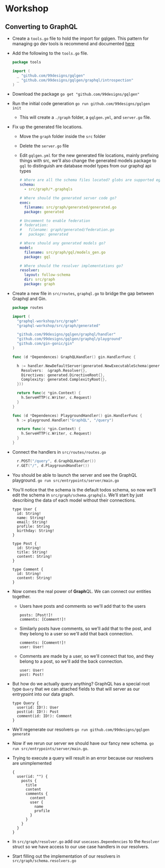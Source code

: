 # Workshop

## Converting to GraphQL

- Create a `tools.go` file to hold the import for gqlgen. This pattern for managing go dev tools is recommend and documented [here](https://github.com/golang/go/wiki/Modules#how-can-i-track-tool-dependencies-for-a-module)
- Add the following to the `tools.go` file.

  ```go
  package tools

  import (
    _ "github.com/99designs/gqlgen"
    _ "github.com/99designs/gqlgen/graphql/introspection"
  )
  ```

- Download the package `go get "github.com/99designs/gqlgen"`
- Run the initial code generation `go run github.com/99designs/gqlgen init`

  - This will create a `./graph` folder, a `gqlgen.yml`, and `server.go` file.

- Fix up the generated file locations.

  - Move the `graph` folder inside the `src` folder
  - Delete the `server.go` file
  - Edit `gqlgen.yml` for the new generated file locations, mainly prefixing things with src, we'll also change the generated models package to `gql` to distinguish are database model types from our graphql api types

    ```yml
    # Where are all the schema files located? globs are supported eg  src/**/*.graphqls
    schema:
      - src/graph/*.graphqls

    # Where should the generated server code go?
    exec:
      filename: src/graph/generated/generated.go
      package: generated

    # Uncomment to enable federation
    # federation:
    #   filename: graph/generated/federation.go
    #   package: generated

    # Where should any generated models go?
    model:
      filename: src/graph/gql/models_gen.go
      package: gql

    # Where should the resolver implementations go?
    resolver:
      layout: follow-schema
      dir: src/graph
      package: graph
    ```

- Create a new file in `src/routes`, `graphql.go` to bridge the gap between Graphql and Gin.

  ```go
  package routes

  import (
    "graphql-workshop/src/graph"
    "graphql-workshop/src/graph/generated"

    "github.com/99designs/gqlgen/graphql/handler"
    "github.com/99designs/gqlgen/graphql/playground"
    "github.com/gin-gonic/gin"
  )

  func (d *Dependences) GraphQLHandler() gin.HandlerFunc {

    h := handler.NewDefaultServer(generated.NewExecutableSchema(generated.Config{
      Resolvers:  &graph.Resolver{},
      Directives: generated.DirectiveRoot{},
      Complexity: generated.ComplexityRoot{},
    }))

    return func(c *gin.Context) {
      h.ServeHTTP(c.Writer, c.Request)
    }
  }

  func (d *Dependences) PlaygroundHandler() gin.HandlerFunc {
    h := playground.Handler("GraphQL", "/query")

    return func(c *gin.Context) {
      h.ServeHTTP(c.Writer, c.Request)
    }
  }
  ```

- Connect the handlers in `src/routes/routes.go`

  ```go
    r.POST("/query", d.GraphQLHandler())
    r.GET("/", d.PlaygroundHandler())
  ```

- You should be able to launch the server and see the GraphQL playground. `go run src/entrypoints/server/main.go`

- You'll notice that the schema is the default todos schema, so now we'll edit the schema in `src/graph/schema.graphqls`. We'll start by just describing the data of each model without their connections.

  ```gql
  type User {
    id: String!
    name: String!
    email: String!
    profile: String
    birthday: String!
  }

  type Post {
    id: String!
    title: String!
    content: String!
  }

  type Comment {
    id: String!
    content: String!
  }
  ```

- Now comes the real power of **Graph**QL. We can connect our entities together.
  - Users have posts and comments so we'll add that to the users
    ```gql
    posts: [Post!]!
    comments: [Comment!]!
    ```
  - Similarly posts have comments, so we'll add that to the post, and they belong to a user so we'll add that back connection.
    ```gql
    comments: [Comment!]!
    user: User!
    ```
  - Comments are made by a user, so we'll connect that too, and they belong to a post, so we'll add the back connection.
    ```gql
    user: User!
    post: Post!
    ```
- But how do we actually query anything? GraphQL has a special root type `Query` that we can attached fields to that will server as our entrypoint into our data graph.
  ```gql
  type Query {
    user(id: ID!): User
    post(id: ID!): Post
    comment(id: ID!): Comment
  }
  ```
- We'll regenerate our resolvers `go run github.com/99designs/gqlgen generate`
- Now if we rerun our server we should have our fancy new schema. `go run src/entrypoints/server/main.go`.
- Trying to execute a query will result in an error because our resolvers are unimplemented

  ```gql
  {
    user(id: "") {
      posts {
        title
        content
        comments {
          content
          user {
            name
            profile
          }
        }
      }
    }
  }
  ```

- In `src/graph/resolver.go` add our `usecases.Dependencies` to the `Resolver` struct so we have access to our use case handlers in our resolvers.
- Start filling out the implementation of our resolvers in `src/graph/schema.resolvers.go`
